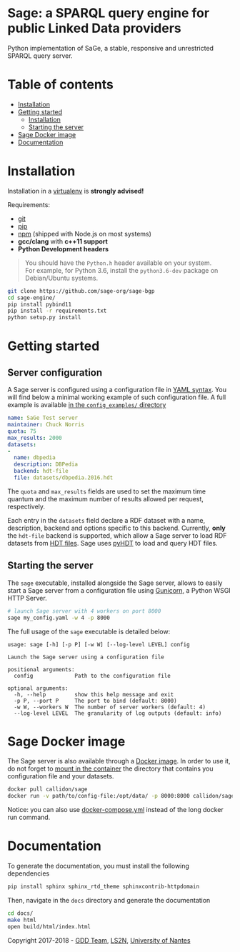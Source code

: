 # Sage: a SPARQL query engine for public Linked Data providers
Python implementation of SaGe, a stable, responsive and unrestricted SPARQL query server.

# Table of contents

* [Installation](#installation)
* [Getting started](#getting-started)
  * [Installation](#installation)
  * [Starting the server](#starting-the-server)
* [Sage Docker image](#sage-docker-image)
* [Documentation](#documentation)

# Installation

Installation in a [virtualenv](https://virtualenv.pypa.io/en/stable/) is **strongly advised!**

Requirements:
* [git](https://git-scm.com/)
* [pip](https://pip.pypa.io/en/stable/)
* [npm](https://nodejs.org/en/) (shipped with Node.js on most systems)
* **gcc/clang** with **c++11 support**
* **Python Development headers**
> You should have the `Python.h` header available on your system.   
> For example, for Python 3.6, install the `python3.6-dev` package on Debian/Ubuntu systems.

```bash
git clone https://github.com/sage-org/sage-bgp
cd sage-engine/
pip install pybind11
pip install -r requirements.txt
python setup.py install
```

# Getting started

## Server configuration

A Sage server is configured using a configuration file in [YAML syntax](http://yaml.org/).
You will find below a minimal working example of such configuration file.
A full example is available [in the `config_examples/` directory](https://github.com/sage-org/sage-engine/blob/master/config_examples/example.yaml)

```yaml
name: SaGe Test server
maintainer: Chuck Norris
quota: 75
max_results: 2000
datasets:
-
  name: dbpedia
  description: DBPedia
  backend: hdt-file
  file: datasets/dbpedia.2016.hdt
```

The `quota` and `max_results` fields are used to set the maximum time quantum and the maximum number of results
allowed per request, respectively.

Each entry in the `datasets` field declare a RDF dataset with a name, description, backend and options specific to this backend.
Currently, **only** the `hdt-file` backend is supported, which allow a Sage server to load RDF datasets from [HDT files](http://www.rdfhdt.org/). Sage uses [pyHDT](https://github.com/Callidon/pyHDT) to load and query HDT files.

## Starting the server

The `sage` executable, installed alongside the Sage server, allows to easily start a Sage server from a configuration file using [Gunicorn](http://gunicorn.org/), a Python WSGI HTTP Server.

```bash
# launch Sage server with 4 workers on port 8000
sage my_config.yaml -w 4 -p 8000
```

The full usage of the `sage` executable is detailed below:
```
usage: sage [-h] [-p P] [-w W] [--log-level LEVEL] config

Launch the Sage server using a configuration file

positional arguments:
  config             Path to the configuration file

optional arguments:
  -h, --help         show this help message and exit
  -p P, --port P     The port to bind (default: 8000)
  -w W, --workers W  The number of server workers (default: 4)
  --log-level LEVEL  The granularity of log outputs (default: info)
```

# Sage Docker image

The Sage server is also available through a [Docker image](https://hub.docker.com/r/callidon/sage/).
In order to use it, do not forget to [mount in the container](https://docs.docker.com/storage/volumes/) the directory that contains you configuration file and your datasets.

```bash
docker pull callidon/sage
docker run -v path/to/config-file:/opt/data/ -p 8000:8000 callidon/sage sage /opt/data/config.yaml -w 4 -p 8000
```

Notice: you can also use [docker-compose.yml](https://github.com/sage-org/sage-engine/blob/master/docker-compose.yml) instead of the long docker run command. 

# Documentation

To generate the documentation, you must install the following dependencies

```bash
pip install sphinx sphinx_rtd_theme sphinxcontrib-httpdomain
```

Then, navigate in the `docs` directory and generate the documentation

```bash
cd docs/
make html
open build/html/index.html
```

Copyright 2017-2018 - [GDD Team](https://sites.google.com/site/gddlina/), [LS2N](https://www.ls2n.fr/?lang=en), [University of Nantes](http://www.univ-nantes.fr/)
